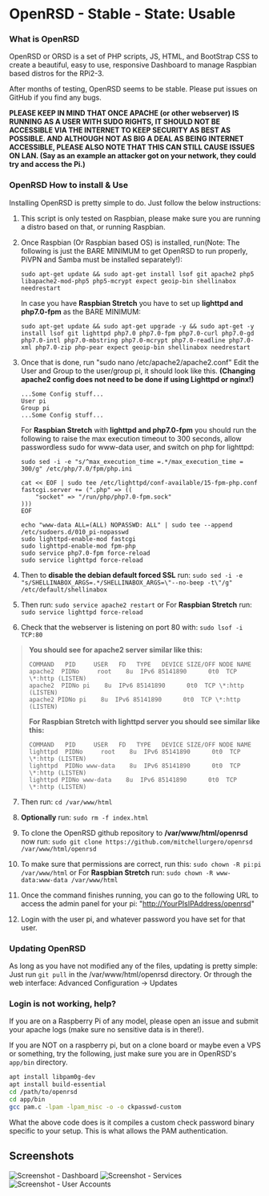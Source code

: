 # OpenRSD - Stable - State: Usable

### What is OpenRSD

OpenRSD or ORSD is a set of PHP scripts, JS, HTML, and BootStrap CSS to create a beautiful, easy to use, responsive Dashboard to manage Raspbian based distros for the RPi2-3.

After months of testing, OpenRSD seems to be stable. Please put issues on GitHub if you find any bugs. 

**PLEASE KEEP IN MIND THAT ONCE APACHE (or other webserver) IS RUNNING AS A USER WITH SUDO RIGHTS, IT SHOULD NOT BE ACCESSIBLE VIA THE INTERNET TO KEEP SECURITY AS BEST AS POSSIBLE. AND ALTHOUGH NOT AS BIG A DEAL AS BEING INTERNET ACCESSIBLE, PLEASE ALSO NOTE THAT THIS CAN STILL CAUSE ISSUES ON LAN. (Say as an example an attacker got on your network, they could try and access the Pi.)**

### OpenRSD How to install & Use

Installing OpenRSD is pretty simple to do. Just follow the below instructions:

1.  This script is only tested on Raspbian, please make sure you are running a distro based on that, or running Raspbian.

2.  Once Raspbian (Or Raspbian based OS) is installed, run(Note: The following is just the BARE MINIMUM to get OpenRSD to run properly, PiVPN and Samba must be installed separately!):
    ```
    sudo apt-get update && sudo apt-get install lsof git apache2 php5 libapache2-mod-php5 php5-mcrypt expect geoip-bin shellinabox needrestart
    ```

    In case you have **Raspbian Stretch** you have to set up **lighttpd and php7.0-fpm** as the BARE MINIMUM:
    ```
    sudo apt-get update && sudo apt-get upgrade -y && sudo apt-get -y install lsof git lighttpd php7.0 php7.0-fpm php7.0-curl php7.0-gd php7.0-intl php7.0-mbstring php7.0-mcrypt php7.0-readline php7.0-xml php7.0-zip php-pear expect geoip-bin shellinabox needrestart
    ```

3.  Once that is done, run "sudo nano /etc/apache2/apache2.conf" Edit the User and Group to the user/group pi, it should look like this. **(Changing apache2 config does not need to be done if using Lighttpd or nginx!)**

        ...Some Config stuff...
        User pi
        Group pi
        ...Some Config stuff...

    For **Raspbian Stretch** with **lighttpd and php7.0-fpm** you should run the following to raise the max execution timeout to 300 seconds, allow passwordless sudo for www-data user, and switch on php for lighttpd:

        sudo sed -i -e "s/^max_execution_time =.*/max_execution_time = 300/g" /etc/php/7.0/fpm/php.ini

        cat << EOF | sudo tee /etc/lighttpd/conf-available/15-fpm-php.conf
        fastcgi.server += (".php" => ((
            "socket" => "/run/php/php7.0-fpm.sock"
        )))
        EOF

        echo "www-data ALL=(ALL) NOPASSWD: ALL" | sudo tee --append /etc/sudoers.d/010_pi-nopasswd
        sudo lighttpd-enable-mod fastcgi
        sudo lighttpd-enable-mod fpm-php
        sudo service php7.0-fpm force-reload
        sudo service lighttpd force-reload

4.  Then to **disable the debian default forced SSL** run: `sudo sed -i -e "s/SHELLINABOX_ARGS=.*/SHELLINABOX_ARGS=\"--no-beep -t\"/g" /etc/default/shellinabox`

5.  Then run: `sudo service apache2 restart` or 
    For **Raspbian Stretch** run: `sudo service lighttpd force-reload`

6.  Check that the webserver is listening on port 80 with:
`sudo lsof -i TCP:80`
> **You should see for apache2 server similar like this:**
> ```
> COMMAND   PID     USER   FD   TYPE   DEVICE SIZE/OFF NODE NAME
> apache2  PIDNo     root    8u  IPv6 85141890      0t0  TCP \*:http (LISTEN)
> apache2  PIDNo pi    8u  IPv6 85141890      0t0  TCP \*:http (LISTEN)
> apache2 PIDNo pi    8u  IPv6 85141890      0t0  TCP \*:http (LISTEN)
> ```
>
> **For Raspbian Stretch with lighttpd server you should see similar like this:**
> ```
> COMMAND   PID     USER   FD   TYPE   DEVICE SIZE/OFF NODE NAME
> lighttpd  PIDNo     root    8u  IPv6 85141890      0t0  TCP \*:http (LISTEN)
> lighttpd  PIDNo www-data    8u  IPv6 85141890      0t0  TCP \*:http (LISTEN)
> lighttpd PIDNo www-data    8u  IPv6 85141890      0t0  TCP \*:http (LISTEN)
> ```
>

7.  Then run: `cd /var/www/html`
8.  **Optionally** run: `sudo rm -f index.html`
9.  To clone the OpenRSD github repository to **/var/www/html/openrsd** now run:
`sudo git clone https://github.com/mitchellurgero/openrsd /var/www/html/openrsd`
    
10. To make sure that permissions are correct, run this: `sudo chown -R pi:pi /var/www/html` or
    For **Raspbian Stretch** run: `sudo chown -R www-data:www-data /var/www/html`
    
11.  Once the command finishes running, you can go to the following URL to access the admin panel for your pi: "[http://YourPIsIPAddress/openrsd](http://YourPIsIPAddress/openrsd)"
12.  Login with the user pi, and whatever password you have set for that user.

### Updating OpenRSD

As long as you have not modified any of the files, updating is pretty simple: Just run `git pull` in the /var/www/html/openrsd directory. Or through the web interface: Advanced Configuration -> Updates

### Login is not working, help?

If you are on a Raspberry Pi of any model, please open an issue and submit your apache logs (make sure no sensitive data is in there!).

If you are NOT on a raspberry pi, but on a clone board or maybe even a VPS or something, try the following, just make sure you are in OpenRSD's `app/bin` directory.

```bash
apt install libpam0g-dev
apt install build-essential
cd /path/to/openrsd
cd app/bin
gcc pam.c -lpam -lpam_misc -o -o ckpasswd-custom
```

What the above code does is it compiles a custom check password binary specific to your setup. This is what allows the PAM authentication.

## Screenshots

![Screenshot - Dashboard](img/screen1.PNG)
![Screenshot - Services](img/screen2.PNG)
![Screenshot - User Accounts](img/screen3.PNG)
